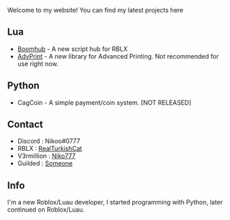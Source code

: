 Welcome to my website!
You can find my latest projects here

## Lua
- [Boomhub](https://github.com/NikoNiyazi/boomhub) - A new script hub for RBLX
- [AdvPrint](https://github.com/NikoNiyazi/advprint) - A new library for Advanced Printing. Not recommended for use right now.
## Python
- CagCoin - A simple payment/coin system. [NOT RELEASED]

## Contact
- Discord : Nikoo#0777
- RBLX : [RealTurkishCat](https://www.roblox.com/users/1369915386/profile)
- V3rmillion : [Niko777](https://v3rmillion.net/member.php?action=profile&uid=2478558)
- Guilded : [Someone](https://www.guilded.gg/s0meone)

## Info
I'm a new Roblox/Luau developer, I started programming with Python, later continued on Roblox/Luau.
